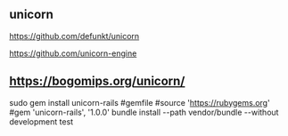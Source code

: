 ## unicorn

https://github.com/defunkt/unicorn

https://github.com/unicorn-engine

https://bogomips.org/unicorn/
---
sudo gem install unicorn-rails
#gemfile
#source 'https://rubygems.org'
#gem 'unicorn-rails', '1.0.0'
bundle install --path vendor/bundle --without development test


